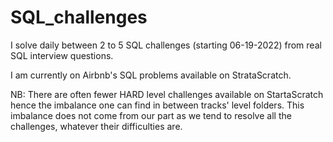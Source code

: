 # SQL_challenges

I solve daily between 2 to 5 SQL challenges (starting 06-19-2022) from real SQL interview questions.

I am currently on Airbnb's SQL problems available on StrataScratch.

NB: There are often fewer HARD level challenges available on StartaScratch hence the imbalance one can find in between tracks' level folders. 
This imbalance does not come from our part as we tend to resolve all the challenges, whatever their difficulties are.
